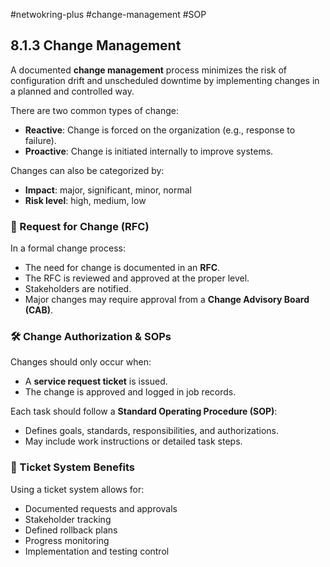 #netwokring-plus #change-management #SOP 
## 8.1.3 Change Management

A documented **change management** process minimizes the risk of configuration drift and unscheduled downtime by implementing changes in a planned and controlled way.

There are two common types of change:
- **Reactive**: Change is forced on the organization (e.g., response to failure).
- **Proactive**: Change is initiated internally to improve systems.

Changes can also be categorized by:
- **Impact**: major, significant, minor, normal
- **Risk level**: high, medium, low

### 📄 Request for Change (RFC)

In a formal change process:
- The need for change is documented in an **RFC**.
- The RFC is reviewed and approved at the proper level.
- Stakeholders are notified.
- Major changes may require approval from a **Change Advisory Board (CAB)**.

### 🛠 Change Authorization & SOPs

Changes should only occur when:
- A **service request ticket** is issued.
- The change is approved and logged in job records.

Each task should follow a **Standard Operating Procedure (SOP)**:
- Defines goals, standards, responsibilities, and authorizations.
- May include work instructions or detailed task steps.

### 🎫 Ticket System Benefits

Using a ticket system allows for:
- Documented requests and approvals
- Stakeholder tracking
- Defined rollback plans
- Progress monitoring
- Implementation and testing control

